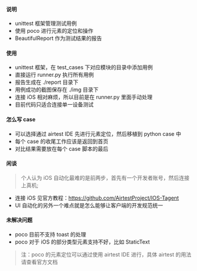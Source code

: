 
#### 说明
* unittest 框架管理测试用例
* 使用 poco 进行元素的定位和操作
* BeautifulReport 作为测试结果的报告

#### 使用
* unittest 框架，在 test_cases 下对应模块的目录中添加用例
* 直接运行 runner.py 执行所有用例
* 报告生成在 ./report 目录下
* 用例成功的截图保存在 ./img 目录下
* 连接 iOS 相对麻烦，所以目前是在 runner.py 里面手动处理
* 目前代码只适合连接单一设备测试

#### 怎么写 case
* 可以选择通过 airtest IDE 先进行元素定位，然后移植到 python case 中
* 每个 case 的收尾工作应该是返回到首页
* 对比结果需要放在每个 case 脚本的最后

#### 闲谈
> 个人认为 iOS 自动化最难的是前两步，首先有一个开发者账号，然后连接上真机;
* 连接 iOS 见官方教程：https://github.com/AirtestProject/IOS-Tagent
* UI 自动化的另外一个难点就是怎么能够让客户端的开发规范统一

#### 未解决问题
* poco 目前不支持 toast 的处理
* poco 对于 iOS 的部分类型元素支持不好，比如 StaticText

> 注：poco 的元素定位可以通过使用 airtest IDE 进行，具体 airtest 的用法请查看官方文档